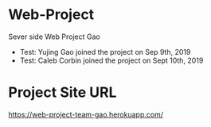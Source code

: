 # Web-Project
Sever side Web Project Gao

- Test: Yujing Gao joined the project on Sep 9th, 2019
- Test: Caleb Corbin joined the project on Sept 10th, 2019

# Project Site URL

https://web-project-team-gao.herokuapp.com/
